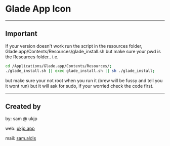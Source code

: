 # Glade App Icon

---

## Important

If your version doesn't work run the script in the resources folder, Glade.app/Contents/Resources/glade_install.sh but make sure your pwd is the Resources folder.. i.e.

```sh
cd /Applications/Glade.app/Contents/Resources/;
./glade_install.sh || exec glade_install.sh || sh ./glade_install;
```

but make sure your not root when you run it (brew will be fussy and tell you it wont run) but it will ask for sudo, if your worried check the code first.

---

## Created by

by:		sam @ ukjp

web:	[ukjp.app](https://ukjp.app)

mail:	[sam.aldis](mailto:sam.aldis@ukjp.app)

